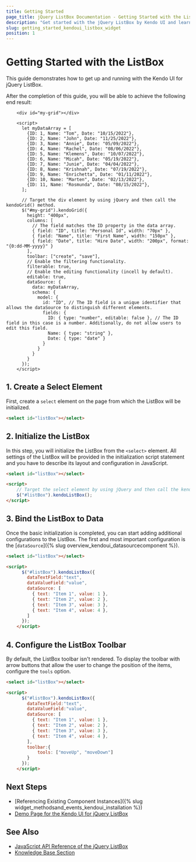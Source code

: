 ```yaml
---
title: Getting Started
page_title: jQuery ListBox Documentation - Getting Started with the ListBox
description: "Get started with the jQuery ListBox by Kendo UI and learn how to create, initialize, and enable the component."
slug: getting_started_kendoui_listbox_widget
position: 1
---
```


# Getting Started with the ListBox

This guide demonstrates how to get up and running with the Kendo UI for jQuery ListBox.

After the completion of this guide, you will be able to achieve the following end result:

```dojo
    <div id="my-grid"></div>

    <script>
      let myDataArray = [
        {ID: 1, Name: "Tom", Date: "10/15/2022"},
        {ID: 2, Name: "John", Date: "11/25/2022"},
        {ID: 3, Name: "Annie", Date: "05/09/2022"},
        {ID: 4, Name: "Rachel", Date: "08/06/2022"},
        {ID: 5, Name: "Klemens", Date: "10/07/2022"},
        {ID: 6, Name: "Micah", Date: "05/19/2022"},
        {ID: 7, Name: "Junie", Date: "04/04/2022"},
        {ID: 8, Name: "Krishnah", Date: "07/19/2022"},
        {ID: 9, Name: "Enrichetta", Date: "01/11/2022"},
        {ID: 10, Name: "Marten", Date: "02/13/2022"},
        {ID: 11, Name: "Rosmunda", Date: "08/15/2022"},
      ];

      // Target the div element by using jQuery and then call the kendoGrid() method.
      $("#my-grid").kendoGrid({
        height: "400px",
        columns: [
          // The field matches the ID property in the data array.
          { field: "ID", title: "Personal Id", width: "70px" },
          { field: "Name", title: "First Name", width: "150px" },
          { field: "Date", title: "Hire Date", width: "200px", format: "{0:dd-MM-yyyy}" }
        ],
        toolbar: ["create", "save"],
        // Enable the filtering functionality.
        filterable: true,
        // Enable the editing functionality (incell by default).
        editable: true,
        dataSource: {
          data: myDataArray,
          schema: {
            model: {
              id: "ID", // The ID field is a unique identifier that allows the dataSource to distinguish different elements.
              fields: {
                ID: { type: "number", editable: false }, // The ID field in this case is a number. Additionally, do not allow users to edit this field.
                Name: { type: "string" },
                Date: { type: "date" }
              }
            }
          }
        }
      });
    </script>
```

## 1. Create a Select Element

First, create a `select` element on the page from which the ListBox will be initialized.

```html
<select id="listBox"></select>
```

## 2. Initialize the ListBox

In this step, you will initialize the ListBox from the `<select>` element. All settings of the ListBox will be provided in the initialization script statement and you have to describe its layout and configuration in JavaScript.

```html
<select id="listBox"></select>

<script>
    // Target the select element by using jQuery and then call the kendoListBox() method.
    $("#listBox").kendoListBox();
</script>
```

## 3. Bind the ListBox to Data

Once the basic initialization is completed, you can start adding additional configurations to the ListBox. The first and most important configuration is the [`dataSource`]({% slug overview_kendoui_datasourcecomponent %}).

```html
<select id="listBox"></select>

<script>
      $("#listBox").kendoListBox({
        dataTextField:"text",
        dataValueField:"value",
        dataSource: [ 
          { text: "Item 1", value: 1 },
          { text: "Item 2", value: 2 },
          { text: "Item 3", value: 3 },
          { text: "Item 4", value: 4 },
        ]
      });
    </script>
```

## 4. Configure the ListBox Toolbar

By default, the ListBox toolbar isn't rendered. To display the toolbar with arrow buttons that allow the user to change the position of the items, configure the `tools` option.

```html
<select id="listBox"></select>

<script>
      $("#listBox").kendoListBox({
        dataTextField:"text",
        dataValueField:"value",
        dataSource: [ 
          { text: "Item 1", value: 1 },
          { text: "Item 2", value: 2 },
          { text: "Item 3", value: 3 },
          { text: "Item 4", value: 4 },
        ],
        toolbar:{
            tools: ["moveUp", "moveDown"]
        }
      });
    </script>
```

## Next Steps

* [Referencing Existing Component Instances]({% slug widget_methodsand_events_kendoui_installation %})
* [Demo Page for the Kendo UI for jQuery ListBox](https://demos.telerik.com/kendo-ui/listbox/index)

## See Also

* [JavaScript API Reference of the jQuery ListBox](/api/javascript/ui/listbox)
* [Knowledge Base Section](/knowledge-base)

<script>
  window.onload = function() {
    document.getElementsByClassName("btn-run")[0].click();
  }
</script>
